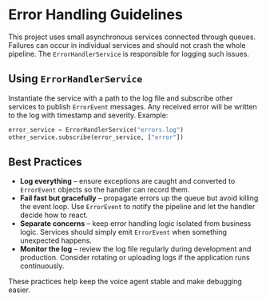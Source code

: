 # Error Handling Guidelines

This project uses small asynchronous services connected through queues. Failures
can occur in individual services and should not crash the whole pipeline. The
`ErrorHandlerService` is responsible for logging such issues.

## Using `ErrorHandlerService`

Instantiate the service with a path to the log file and subscribe other services
to publish `ErrorEvent` messages. Any received error will be written to the log
with timestamp and severity. Example:

```python
error_service = ErrorHandlerService("errors.log")
other_service.subscribe(error_service, ["error"])
```

## Best Practices

* **Log everything** – ensure exceptions are caught and converted to
  `ErrorEvent` objects so the handler can record them.
* **Fail fast but gracefully** – propagate errors up the queue but avoid killing
  the event loop. Use `ErrorEvent` to notify the pipeline and let the handler
  decide how to react.
* **Separate concerns** – keep error handling logic isolated from business
  logic. Services should simply emit `ErrorEvent` when something unexpected
  happens.
* **Monitor the log** – review the log file regularly during development and
  production. Consider rotating or uploading logs if the application runs
  continuously.

These practices help keep the voice agent stable and make debugging easier.
